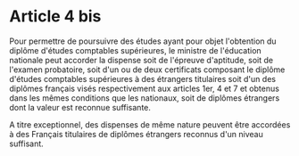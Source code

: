 # Article 4 bis

Pour permettre de poursuivre des études ayant pour objet l'obtention du diplôme d'études comptables supérieures, le ministre de l'éducation nationale peut accorder la dispense soit de l'épreuve d'aptitude, soit de l'examen probatoire, soit d'un ou de deux certificats composant le diplôme d'études comptables supérieures à des étrangers titulaires soit d'un des diplômes français visés respectivement aux articles 1er, 4 et 7 et obtenus dans les mêmes conditions que les nationaux, soit de diplômes étrangers dont la valeur est reconnue suffisante.

A titre exceptionnel, des dispenses de même nature peuvent être accordées à des Français titulaires de diplômes étrangers reconnus d'un niveau suffisant.
